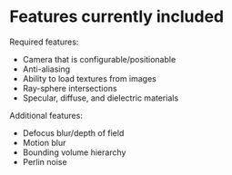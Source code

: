 # Features currently included

Required features:
- Camera that is configurable/positionable
- Anti-aliasing
- Ability to load textures from images
- Ray-sphere intersections
- Specular, diffuse, and dielectric materials

Additional features:
- Defocus blur/depth of field
- Motion blur
- Bounding volume hierarchy
- Perlin noise